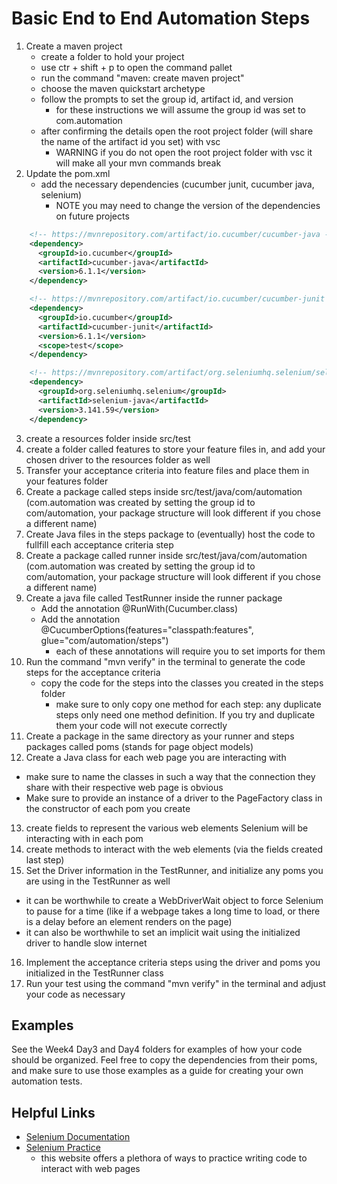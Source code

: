 # Basic End to End Automation Steps
1. Create a maven project
    - create a folder to hold your project
    - use ctr + shift + p to open the command pallet
    - run the command "maven: create maven project"
    - choose the maven quickstart archetype
    - follow the prompts to set the group id, artifact id, and version
        - for these instructions we will assume the group id was set to com.automation
    - after confirming the details open the root project folder (will share the name of the artifact id you set) with vsc
        - WARNING if you do not open the root project folder with vsc it will make all your mvn commands break
2. Update the pom.xml
    - add the necessary dependencies (cucumber junit, cucumber java, selenium)
        - NOTE you may need to change the version of the dependencies on future projects
```xml
    <!-- https://mvnrepository.com/artifact/io.cucumber/cucumber-java -->
    <dependency>
      <groupId>io.cucumber</groupId>
      <artifactId>cucumber-java</artifactId>
      <version>6.1.1</version>
    </dependency>

    <!-- https://mvnrepository.com/artifact/io.cucumber/cucumber-junit -->
    <dependency>
      <groupId>io.cucumber</groupId>
      <artifactId>cucumber-junit</artifactId>
      <version>6.1.1</version>
      <scope>test</scope>
    </dependency>

    <!-- https://mvnrepository.com/artifact/org.seleniumhq.selenium/selenium-java -->
    <dependency>
      <groupId>org.seleniumhq.selenium</groupId>
      <artifactId>selenium-java</artifactId>
      <version>3.141.59</version>
    </dependency>
```
3. create a resources folder inside src/test 
4. create a folder called features to store your feature files in, and add your chosen driver to the resources folder as well
5. Transfer your acceptance criteria into feature files and place them in your features folder
6. Create a package called steps inside src/test/java/com/automation (com.automation was created by setting the group id to com/automation, your package structure will look different if you chose a different name)
7. Create Java files in the steps package to (eventually) host the code to fullfill each acceptance criteria step
8. Create a package called runner inside src/test/java/com/automation (com.automation was created by setting the group id to com/automation, your package structure will look different if you chose a different name)
9. Create a java file called TestRunner inside the runner package
    - Add the annotation @RunWith(Cucumber.class)
    - Add the annotation @CucumberOptions(features="classpath:features", glue="com/automation/steps")
        - each of these annotations will require you to set imports for them
10. Run the command "mvn verify" in the terminal to generate the code steps for the acceptance criteria
    - copy the code for the steps into the classes you created in the steps folder
        - make sure to only copy one method for each step: any duplicate steps only need one method definition. If you try and duplicate them your code will not execute correctly
11. Create a package in the same directory as your runner and steps packages called poms (stands for page object models)
12. Create a Java class for each web page you are interacting with
  - make sure to name the classes in such a way that the connection they share with their respective web page is obvious
  - Make sure to provide an instance of a driver to the PageFactory class in the constructor of each pom you create
13. create fields to represent the various web elements Selenium will be interacting with in each pom
14. create methods to interact with the web elements (via the fields created last step)
15. Set the Driver information in the TestRunner, and initialize any poms you are using in the TestRunner as well
  - it can be worthwhile to create a WebDriverWait object to force Selenium to pause for a time (like if a webpage takes a long time to load, or there is a delay before an element renders on the page)
  - it can also be worthwhile to set an implicit wait using the initialized driver to handle slow internet
16. Implement the acceptance criteria steps using the driver and poms you initialized in the TestRunner class
17. Run your test using the command "mvn verify" in the terminal and adjust your code as necessary

## Examples
See the Week4 Day3 and Day4 folders for examples of how your code should be organized. Feel free to copy the dependencies from their poms, and make sure to use those examples as a guide for creating your own automation tests.

## Helpful Links
- [Selenium Documentation](https://www.selenium.dev/documentation/) 
- [Selenium Practice](https://demo.seleniumeasy.com/)
  - this website offers a plethora of ways to practice writing code to interact with web pages